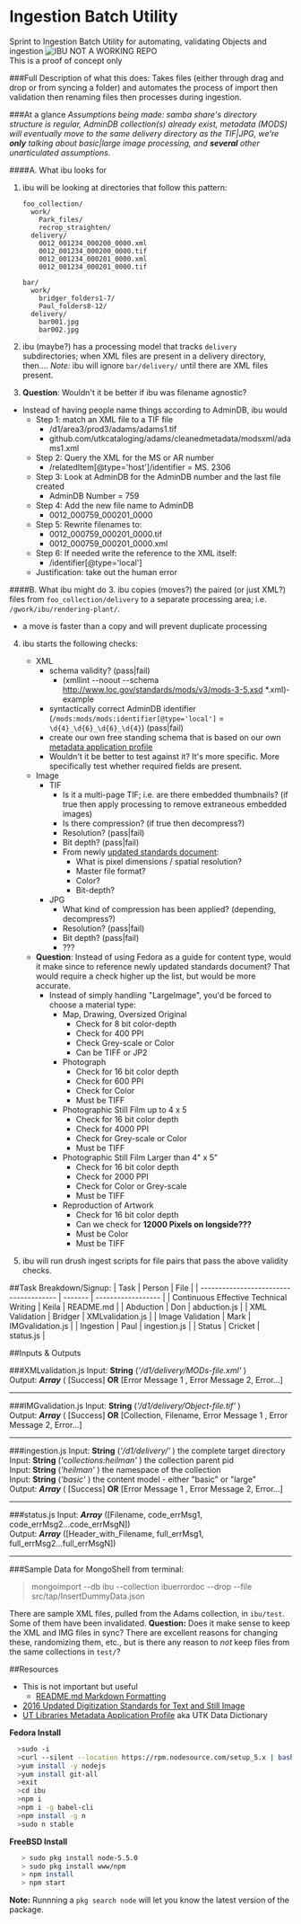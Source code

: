 # Ingestion Batch Utility
Sprint to Ingestion Batch Utility for automating, validating Objects and ingestion
![IBU](http://i.imgur.com/wTI6m0G.png)
NOT A WORKING REPO<br/>
This is a proof of concept only

###Full Description of what this does:
  Takes files (either through drag and drop or from syncing a folder) and automates the process
  of import then validation then renaming files then processes during ingestion.


###At a glance
*Assumptions being made: samba share's directory structure is regular, AdminDB collection(s) already exist, metadata (MODS) will eventually move to the same delivery directory as the TIF|JPG, we're __only__ talking about basic|large image processing, and __several__ other unarticulated assumptions.*


####A. What ibu looks for

1. ibu will be looking at directories that follow this pattern:

	```shell
	foo_collection/
	  work/
		Park_files/
		recrop_straighten/
	  delivery/
		0012_001234_000200_0000.xml
		0012_001234_000200_0000.tif
		0012_001234_000201_0000.xml
		0012_001234_000201_0000.tif

	bar/
	  work/
		bridger_folders1-7/
		Paul_folders8-12/
	  delivery/
		bar001.jpg
		bar002.jpg
	```

2. ibu (maybe?) has a processing model that tracks `delivery` subdirectories; when XML files are present in a delivery directory, then.... *Note:* ibu will ignore `bar/delivery/` until there are XML files present.
3. **Question**: Wouldn't it be better if ibu was filename agnostic?
  * Instead of having people name things according to AdminDB, ibu would
    * Step 1: match an XML file to a TIF file
      * /d1/area3/prod3/adams/adams1.tif
      * github.com/utkcataloging/adams/cleanedmetadata/modsxml/adams1.xml
    * Step 2: Query the XML for the MS or AR number
        * /relatedItem[@type='host']/identifier = MS. 2306
    * Step 3: Look at AdminDB for the AdminDB number and the last file created
        * AdminDB Number = 759
    * Step 4: Add the new file name to AdminDB
        * 0012_000759_000201_0000
    * Step 5: Rewrite filenames to:
        * 0012_000759_000201_0000.tif
        * 0012_000759_000201_0000.xml
    * Step 6: If needed write the reference to the XML itself:
        * /identifier[@type='local']
    * Justification:  take out the human error

####B. What ibu might do
3. ibu copies (moves?) the paired (or just XML?) files from `foo_collection/delivery` to a separate processing area; i.e. `/gwork/ibu/rendering-plant/`.
  * a move is faster than a copy and will prevent duplicate processing

4. ibu starts the following checks:
	* XML
		* schema validity? (pass|fail)
		  * (xmllint --noout --schema http://www.loc.gov/standards/mods/v3/mods-3-5.xsd *.xml)-example
		* syntactically correct AdminDB identifier (`/mods:mods/mods:identifier[@type='local']` = `\d{4}_\d{6}_\d{6}_\d{4}`) (pass|fail)
		* create our own free standing schema that is based on our own [metadata application profile](https://wiki.lib.utk.edu/display/DLP/UTK+Data+Dictionary)
      * Wouldn't it be better to test against it?  It's more specific.  More specifically test whether required fields are present.
	* Image
		* TIF
			* Is it a multi-page TIF; i.e. are there embedded thumbnails? (if true then apply processing to remove extraneous embedded images)
			* Is there compression? (if true then decompress?)
			* Resolution? (pass|fail)
			* Bit depth? (pass|fail)
			* From newly [updated standards document](https://wiki.lib.utk.edu/pages/viewpage.action?pageId=11927581):
				* What is pixel dimensions / spatial resolution?
				* Master file format?
				* Color?
				* Bit-depth?
		* JPG
			* What kind of compression has been applied? (depending, decompress?)
			* Resolution? (pass|fail)
			* Bit depth? (pass|fail)
			* ???
    * **Question**: Instead of using Fedora as a guide for content type, would it make since to reference newly updated standards document? That would require a check higher up the list, but would be more accurate.
      * Instead of simply handling "LargeImage", you'd be forced to choose a material type:
        * Map, Drawing, Oversized Original
          * Check for 8 bit color-depth
          * Check for 400 PPI
          * Check Grey-scale or Color
          * Can be TIFF or JP2
        * Photograph
          * Check for 16 bit color depth
          * Check for 600 PPI
          * Check for Color
          * Must be TIFF
        * Photographic Still Film up to 4 x 5
          * Check for 16 bit color depth
          * Check for 4000 PPI
          * Check for Grey-scale or Color
          * Must be TIFF
        * Photographic Still Film Larger than 4" x 5"
          * Check for 16 bit color depth
          * Check for 2000 PPI
          * Check for Color or Grey-scale
          * Must be TIFF
        * Reproduction of Artwork
          * Check for 16 bit color depth
          * Can we check for **12000 Pixels on longside???**
          * Must be Color
          * Must be TIFF

5. ibu will run drush ingest scripts for file pairs that pass the above validity checks.

##Task Breakdown/Signup:
| Task                                   |  Person |        File        |
| -------------------------------------- | ------- | ------------------ |
| Continuous Effective Technical Writing |  Keila  |      README.md     |
|                Abduction               |   Don   |     abduction.js   |
|             XML Validation             | Bridger |   XMLvalidation.js |
|             Image Validation           |  Mark   |   IMGvalidation.js |
|               Ingestion                |  Paul   |   ingestion.js     |
|                 Status                 | Cricket |     status.js      |

##Inputs & Outputs

###XMLvalidation.js
  Input: **String**  (*'/d1/delivery/MODs-file.xml'* )<br/>
  Output: ***Array*** ( [Success] **OR** [Error Message 1 , Error Message 2, Error...] <hr>
###IMGvalidation.js
  Input: **String**  (*'/d1/delivery/Object-file.tif'* )<br/>
  Output: ***Array*** ( [Success] **OR** [Collection, Filename, Error Message 1 , Error Message 2, Error...] <hr>
###ingestion.js
  Input: **String**  (*'/d1/delivery/'* ) the complete target directory<br/>
  Input: **String**  (*'collections:heilman'* ) the collection parent pid<br/>
  Input: **String**  (*'heilman'* ) the namespace of the collection<br/>
  Input: **String**  (*'basic'* ) the content model - either "basic" or "large"<br/>
  Output: ***Array*** ( [Success] **OR** [Error Message 1 , Error Message 2, Error...] <hr>
###status.js
  Input: ***Array***  ([Filename, code_errMsg1, code_errMsg2...code_errMsgN])
  <br/>
  Output: ***Array*** ([Header_with_Filename, full_errMsg1, full_errMsg2...full_errMsgN])
<hr>

###Sample Data for MongoShell from terminal:
>mongoimport --db ibu --collection ibuerrordoc --drop --file src/tap/InsertDummyData.json

There are sample XML files, pulled from the Adams collection, in `ibu/test`. Some of them have been invalidated. 
**Question:** Does it make sense to keep the XML and IMG files in sync? There are excellent reasons for changing these, randomizing them, etc., but is there any reason to _not_ keep files from the same collections in `test/`? 

##Resources
* This is not important but useful
	* [README.md Markdown Formatting](https://guides.github.com/features/mastering-markdown/)
* [2016 Updated Digitization Standards for Text and Still Image](https://wiki.lib.utk.edu/pages/viewpage.action?pageId=11927581)
* [UT Libraries Metadata Application Profile](https://wiki.lib.utk.edu/display/DLP/UTK+Data+Dictionary) aka UTK Data Dictionary

**Fedora Install**
```bash
  >sudo -i
  >curl --silent --location https://rpm.nodesource.com/setup_5.x | bash -
  >yum install -y nodejs
  >yum install git-all
  >exit
  >cd ibu
  >npm i
  >npm i -g babel-cli
  >npm install -g n
  >sudo n stable
```


**FreeBSD Install**
```bash
   > sudo pkg install node-5.5.0
   > sudo pkg install www/npm
   > npm install
   > npm start      
```
__Note:__ Runnning a `pkg search node` will let you know the latest version of the package.

